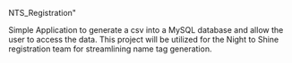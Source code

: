 NTS_Registration"

Simple Application to generate a csv into a MySQL database and allow the user to access the data. This project will be utilized for the Night to Shine registration team for streamlining name tag generation.
